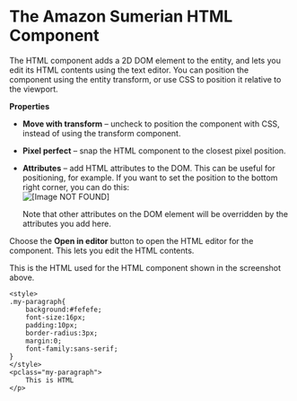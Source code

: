 # The Amazon Sumerian HTML Component<a name="entities-html"></a>

The HTML component adds a 2D DOM element to the entity, and lets you edit its HTML contents using the text editor\. You can position the component using the entity transform, or use CSS to position it relative to the viewport\.

**Properties**

+ **Move with transform** – uncheck to position the component with CSS, instead of using the transform component\.

+ **Pixel perfect** – snap the HTML component to the closest pixel position\.

+ **Attributes** – add HTML attributes to the DOM\. This can be useful for positioning, for example\. If you want to set the position to the bottom right corner, you can do this:  
![\[Image NOT FOUND\]](http://docs.aws.amazon.com/sumerian/latest/userguide/images/components-html-attribute.png)

  Note that other attributes on the DOM element will be overridden by the attributes you add here\.

Choose the **Open in editor** button to open the HTML editor for the component\. This lets you edit the HTML contents\.

This is the HTML used for the HTML component shown in the screenshot above\.

```
<style>
.my-paragraph{
    background:#fefefe;
    font-size:16px;
    padding:10px;
    border-radius:3px;
    margin:0;
    font-family:sans-serif;
}
</style>
<pclass="my-paragraph">
    This is HTML
</p>
```
